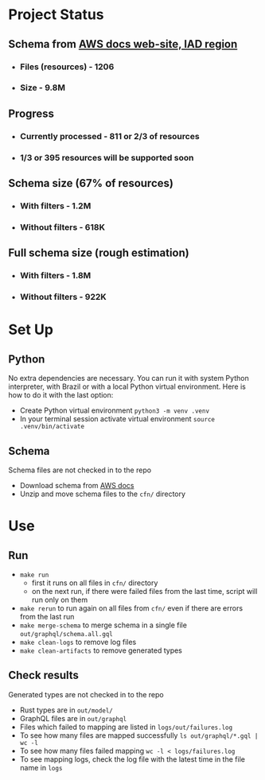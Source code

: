 # Project Status
## Schema from [AWS docs web-site, IAD region](https://docs.aws.amazon.com/AWSCloudFormation/latest/UserGuide/resource-type-schemas.html)

- ### Files (resources) - 1206
- ### Size - 9.8M

## Progress

- ### Currently processed - 811 or 2/3 of resources
- ### 1/3 or 395 resources will be supported soon

## Schema size (67% of resources)

- ### With filters - 1.2M
- ### Without filters - 618K

## Full schema size (rough estimation)
- ### With filters - 1.8M
- ### Without filters - 922K

# Set Up

## Python
No extra dependencies are necessary. You can run it with system Python interpreter, with Brazil 
or with a local Python virtual environment. Here is how to do it with the last option:

- Create Python virtual environment `python3 -m venv .venv`
- In your terminal session activate virtual environment `source .venv/bin/activate`

## Schema
Schema files are not checked in to the repo

- Download schema from [AWS docs](https://docs.aws.amazon.com/AWSCloudFormation/latest/UserGuide/resource-type-schemas.html)
- Unzip and move schema files to the `cfn/` directory

# Use

## Run
- `make run`
  - first it runs on all files in `cfn/` directory
  - on the next run, if there were failed files from the last time, script will run only on them
- `make rerun` to run again on all files from `cfn/` even if there are errors from the last run
- `make merge-schema` to merge schema in a single file `out/graphql/schema.all.gql`
- `make clean-logs` to remove log files
- `make clean-artifacts` to remove generated types

## Check results
Generated types are not checked in to the repo

- Rust types are in `out/model/`
- GraphQL files are in `out/graphql`
- Files which failed to mapping are listed in `logs/out/failures.log`
- To see how many files are mapped successfully `ls out/graphql/*.gql | wc -l`
- To see how many files failed mapping `wc -l < logs/failures.log`
- To see mapping logs, check the log file with the latest time in the file name in `logs`
